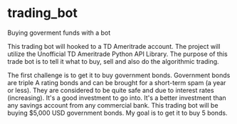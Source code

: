 # trading_bot
Buying goverment funds with a bot

This trading bot will hooked to a TD Ameritrade account. The project will utilize the Unofficial TD Ameritrade Python API Library. 
The purpose of this trade bot is to tell it what to buy, sell and also do the algorithmic trading.

The first challenge is to get it to buy government bonds. Government bonds are triple A rating bonds and can be brought for a short-term spam (a year or less).
They are considered to be quite safe and due to interest rates (increasing). It's a good investment to go into. It's a better investment than any savings account from any commercial bank.
This trading bot will be buying $5,000 USD government bonds. My goal is to get it to buy 5 bonds.
